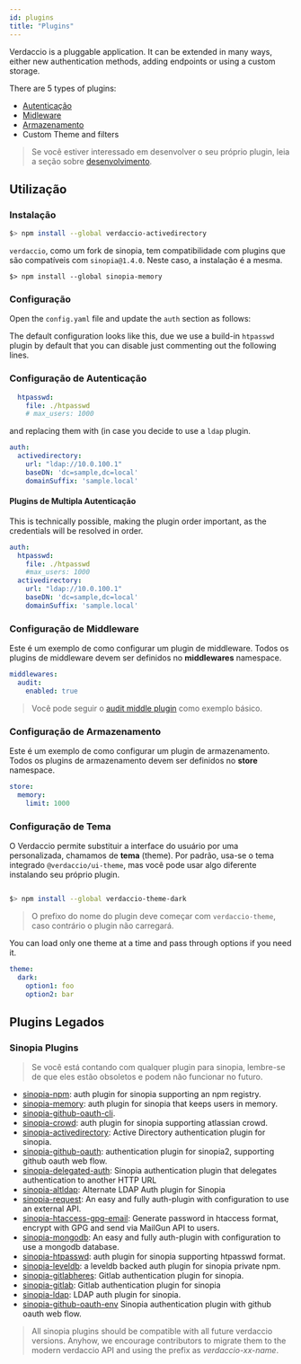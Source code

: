 ```yaml
---
id: plugins
title: "Plugins"
---
```


Verdaccio is a pluggable application. It can be extended in many ways, either new authentication methods, adding endpoints or using a custom storage.

There are 5 types of plugins:

* [Autenticação](plugin-auth.md)
* [Midleware](plugin-middleware.md)
* [Armazenamento](plugin-storage.md)
* Custom Theme and filters

> Se você estiver interessado em desenvolver o seu próprio plugin, leia a seção sobre [desenvolvimento](dev-plugins.md).

## Utilização

### Instalação

```bash
$> npm install --global verdaccio-activedirectory
```

`verdaccio`, como um fork de sinopia, tem compatibilidade com plugins que são compatíveis com `sinopia@1.4.0`. Neste caso, a instalação é a mesma.

```
$> npm install --global sinopia-memory
```

### Configuração

Open the `config.yaml` file and update the `auth` section as follows:

The default configuration looks like this, due we use a build-in `htpasswd` plugin by default that you can disable just commenting out the following lines.


### Configuração de Autenticação

```yaml
  htpasswd:
    file: ./htpasswd
    # max_users: 1000
```

and replacing them with (in case you decide to use a `ldap` plugin.

```yaml
auth:
  activedirectory:
    url: "ldap://10.0.100.1"
    baseDN: 'dc=sample,dc=local'
    domainSuffix: 'sample.local'
```

#### Plugins de Multipla Autenticação

This is technically possible, making the plugin order important, as the credentials will be resolved in order.

```yaml
auth:
  htpasswd:
    file: ./htpasswd
    #max_users: 1000
  activedirectory:
    url: "ldap://10.0.100.1"
    baseDN: 'dc=sample,dc=local'
    domainSuffix: 'sample.local'
```

### Configuração de Middleware

Este é um exemplo de como configurar um plugin de middleware. Todos os plugins de middleware devem ser definidos no **middlewares** namespace.

```yaml
middlewares:
  audit:
    enabled: true
```

> Você pode seguir o [audit middle plugin](https://github.com/verdaccio/verdaccio-audit) como exemplo básico.

### Configuração de Armazenamento

Este é um exemplo de como configurar um plugin de armazenamento. Todos os plugins de armazenamento devem ser definidos no **store** namespace.

```yaml
store:
  memory:
    limit: 1000
```

### Configuração de Tema

O Verdaccio permite substituir a interface do usuário por uma personalizada, chamamos de **tema** (theme). Por padrão, usa-se o tema integrado `@verdaccio/ui-theme`, mas você pode usar algo diferente instalando seu próprio plugin.

```bash

$> npm install --global verdaccio-theme-dark

```

> O prefixo do nome do plugin deve começar com `verdaccio-theme`, caso contrário o plugin não carregará.


You can load only one theme at a time and pass through options if you need it.

```yaml
theme:
  dark:
    option1: foo
    option2: bar
```

## Plugins Legados

### Sinopia Plugins

> Se você está contando com qualquer plugin para sinopia, lembre-se de que eles estão obsoletos e podem não funcionar no futuro.

* [sinopia-npm](https://www.npmjs.com/package/sinopia-npm): auth plugin for sinopia supporting an npm registry.
* [sinopia-memory](https://www.npmjs.com/package/sinopia-memory): auth plugin for sinopia that keeps users in memory.
* [sinopia-github-oauth-cli](https://www.npmjs.com/package/sinopia-github-oauth-cli).
* [sinopia-crowd](https://www.npmjs.com/package/sinopia-crowd): auth plugin for sinopia supporting atlassian crowd.
* [sinopia-activedirectory](https://www.npmjs.com/package/sinopia-activedirectory): Active Directory authentication plugin for sinopia.
* [sinopia-github-oauth](https://www.npmjs.com/package/sinopia-github-oauth): authentication plugin for sinopia2, supporting github oauth web flow.
* [sinopia-delegated-auth](https://www.npmjs.com/package/sinopia-delegated-auth): Sinopia authentication plugin that delegates authentication to another HTTP URL
* [sinopia-altldap](https://www.npmjs.com/package/sinopia-altldap): Alternate LDAP Auth plugin for Sinopia
* [sinopia-request](https://www.npmjs.com/package/sinopia-request): An easy and fully auth-plugin with configuration to use an external API.
* [sinopia-htaccess-gpg-email](https://www.npmjs.com/package/sinopia-htaccess-gpg-email): Generate password in htaccess format, encrypt with GPG and send via MailGun API to users.
* [sinopia-mongodb](https://www.npmjs.com/package/sinopia-mongodb): An easy and fully auth-plugin with configuration to use a mongodb database.
* [sinopia-htpasswd](https://www.npmjs.com/package/sinopia-htpasswd): auth plugin for sinopia supporting htpasswd format.
* [sinopia-leveldb](https://www.npmjs.com/package/sinopia-leveldb): a leveldb backed auth plugin for sinopia private npm.
* [sinopia-gitlabheres](https://www.npmjs.com/package/sinopia-gitlabheres): Gitlab authentication plugin for sinopia.
* [sinopia-gitlab](https://www.npmjs.com/package/sinopia-gitlab): Gitlab authentication plugin for sinopia
* [sinopia-ldap](https://www.npmjs.com/package/sinopia-ldap): LDAP auth plugin for sinopia.
* [sinopia-github-oauth-env](https://www.npmjs.com/package/sinopia-github-oauth-env) Sinopia authentication plugin with github oauth web flow.

> All sinopia plugins should be compatible with all future verdaccio versions. Anyhow, we encourage contributors to migrate them to the modern verdaccio API and using the prefix as *verdaccio-xx-name*.

